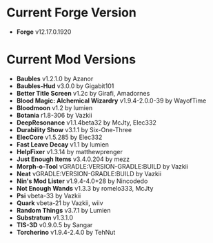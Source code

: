 Current Forge Version
=
- **Forge** v12.17.0.1920

Current Mod Versions
=
- **Baubles** v1.2.1.0 by Azanor
- **Baubles-Hud** v3.0.0 by Gigabit101
- **Better Title Screen** v1.2c by Girafi, Amadornes
- **Blood Magic: Alchemical Wizardry** v1.9.4-2.0.0-39 by WayofTime
- **Bloodmoon** v1.2 by lumien
- **Botania** r1.8-306 by Vazkii
- **DeepResonance** v1.1.4beta32 by McJty, Elec332
- **Durability Show** v3.1.1 by Six-One-Three
- **ElecCore** v1.5.285 by Elec332
- **Fast Leave Decay** v1.1 by lumien
- **HelpFixer** v1.3.14 by matthewprenger
- **Just Enough Items** v3.4.0.204 by mezz
- **Morph-o-Tool** vGRADLE:VERSION-GRADLE:BUILD by Vazkii
- **Neat** vGRADLE:VERSION-GRADLE:BUILD by Vazkii
- **Nin's Mod Lister** v1.9.4-4.0+28 by Nincodedo
- **Not Enough Wands** v1.3.3 by romelo333, McJty
- **Psi** vbeta-33 by Vazkii
- **Quark** vbeta-21 by Vazkii, wiiv
- **Random Things** v3.7.1 by Lumien
- **Substratum** v1.3.1.0
- **TIS-3D** v0.9.0.5 by Sangar
- **Torcherino** v1.9.4-2.4.0 by TehNut
